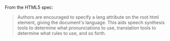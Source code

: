 From the HTML5 spec: 

> Authors are encouraged to specify a lang attribute on the root html element, giving the document's language. This aids speech synthesis tools to determine what pronunciations to use, translation tools to determine what rules to use, and so forth.